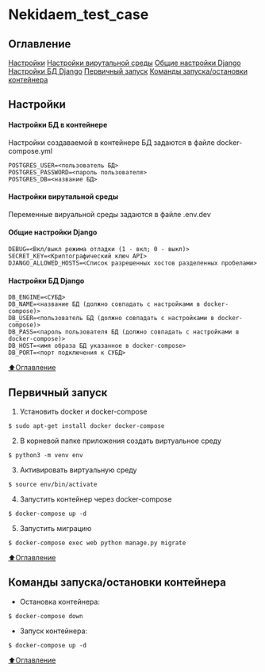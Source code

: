 # Nekidaem_test_case

## Оглавление

[Настройки](#Настройки)
	[Настройки вирутальной среды](#Настройки-вирутальной-среды)
		[Общие настройки Django](#Общие-настройки-Django)
		[Настройки БД Django](#Настройки-БД-Django)
[Первичный запуск](#Первичный-запуск)
[Команды запуска/остановки контейнера](#Команды-запуска/остановки-контейнера)

## Настройки
#### Настройки БД в контейнере
Настройки создаваемой в контейнере БД задаются в файле docker-compose.yml
```
POSTGRES_USER=<пользователь БД>
POSTGRES_PASSWORD=<пароль пользователя>
POSTGRES_DB=<название БД>
```

#### Настройки вирутальной среды
Переменные вируальной среды задаются в файле .env.dev
#### Общие настройки Django
```
DEBUG=<Вкл/выкл режима отладки (1 - вкл; 0 - выкл)>
SECRET_KEY=<Криптографический ключ API>
DJANGO_ALLOWED_HOSTS=<Список разрешенных хостов разделенных пробелами>
```
#### Настройки БД Django
```
DB_ENGINE=<СУБД>
DB_NAME=<название БД (должно совпадать с настройками в docker-compose)>
DB_USER=<пользователь БД (должно совпадать с настройками в docker-compose)>
DB_PASS=<пароль пользователя БД (должно совпадать с настройками в docker-compose)>
DB_HOST=<имя образа БД указанное в docker-compose>
DB_PORT=<порт подключения к СУБД>
```
[:arrow_up:Оглавление](#Оглавление)

## Первичный запуск
1. Установить docker и docker-compose
```
$ sudo apt-get install docker docker-compose
```
2. В корневой папке приложения создать виртуальное среду
```
$ python3 -m venv env
```
3. Активировать виртуальную среду
```
$ source env/bin/activate
```
4. Запустить контейнер через docker-compose
```
$ docker-compose up -d
```
5. Запустить миграцию
```
$ docker-compose exec web python manage.py migrate
```
[:arrow_up:Оглавление](#Оглавление)

## Команды запуска/остановки контейнера
- Остановка контейнера:
```
$ docker-compose down
```
- Запуск контейнера:
```
$ docker-compose up -d
```
[:arrow_up:Оглавление](#Оглавление)
